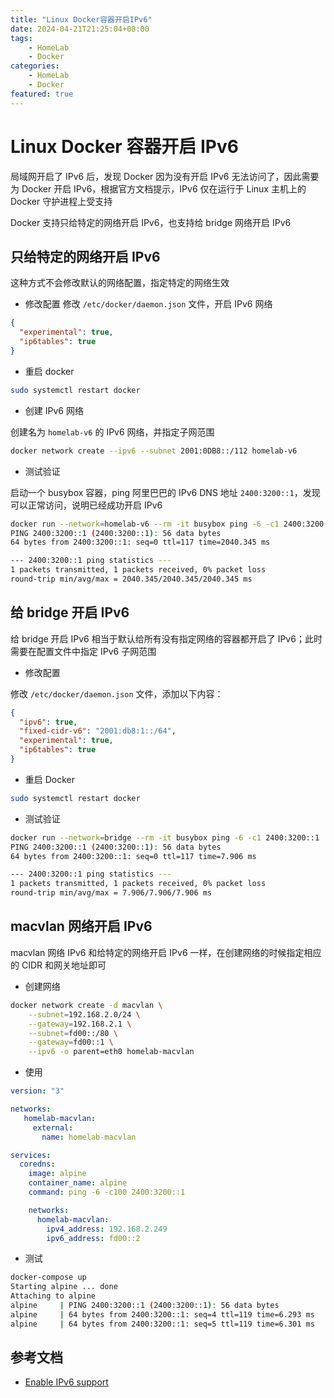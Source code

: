```yaml
---
title: "Linux Docker容器开启IPv6"
date: 2024-04-21T21:25:04+08:00
tags:
    - HomeLab
    - Docker
categories: 
    - HomeLab
    - Docker
featured: true
---
```


# Linux Docker 容器开启 IPv6

局域网开启了 IPv6 后，发现 Docker 因为没有开启 IPv6 无法访问了，因此需要为 Docker 开启 IPv6，根据官方文档提示，IPv6 仅在运行于 Linux 主机上的 Docker 守护进程上受支持

Docker 支持只给特定的网络开启 IPv6，也支持给 bridge 网络开启 IPv6

## 只给特定的网络开启 IPv6

这种方式不会修改默认的网络配置，指定特定的网络生效

- 修改配置
  修改 `/etc/docker/daemon.json` 文件，开启 IPv6 网络

```json
{
  "experimental": true,
  "ip6tables": true
}
```

- 重启 docker

```bash
sudo systemctl restart docker
```

- 创建 IPv6 网络

创建名为 `homelab-v6` 的 IPv6 网络，并指定子网范围

```bash
docker network create --ipv6 --subnet 2001:0DB8::/112 homelab-v6
```

- 测试验证

启动一个 busybox 容器，ping 阿里巴巴的 IPv6 DNS 地址 `2400:3200::1`，发现可以正常访问，说明已经成功开启 IPv6

```bash
docker run --network=homelab-v6 --rm -it busybox ping -6 -c1 2400:3200::1
PING 2400:3200::1 (2400:3200::1): 56 data bytes
64 bytes from 2400:3200::1: seq=0 ttl=117 time=2040.345 ms

--- 2400:3200::1 ping statistics ---
1 packets transmitted, 1 packets received, 0% packet loss
round-trip min/avg/max = 2040.345/2040.345/2040.345 ms
```

## 给 bridge 开启 IPv6

给 bridge 开启 IPv6 相当于默认给所有没有指定网络的容器都开启了 IPv6；此时需要在配置文件中指定 IPv6 子网范围

- 修改配置

修改 `/etc/docker/daemon.json` 文件，添加以下内容：

```json
{
  "ipv6": true,
  "fixed-cidr-v6": "2001:db8:1::/64",
  "experimental": true,
  "ip6tables": true
}
```

- 重启 Docker

```bash
sudo systemctl restart docker
```

- 测试验证

```bash
docker run --network=bridge --rm -it busybox ping -6 -c1 2400:3200::1
PING 2400:3200::1 (2400:3200::1): 56 data bytes
64 bytes from 2400:3200::1: seq=0 ttl=117 time=7.906 ms

--- 2400:3200::1 ping statistics ---
1 packets transmitted, 1 packets received, 0% packet loss
round-trip min/avg/max = 7.906/7.906/7.906 ms
```

## macvlan 网络开启 IPv6

macvlan 网络 IPv6 和给特定的网络开启 IPv6 一样，在创建网络的时候指定相应的 CIDR 和网关地址即可

- 创建网络

```bash
docker network create -d macvlan \
    --subnet=192.168.2.0/24 \
    --gateway=192.168.2.1 \
    --subnet=fd00::/80 \
    --gateway=fd00::1 \
    --ipv6 -o parent=eth0 homelab-macvlan
```

- 使用

```yaml
version: "3"

networks:
   homelab-macvlan:
     external:
       name: homelab-macvlan

services:
  coredns:
    image: alpine
    container_name: alpine
    command: ping -6 -c100 2400:3200::1

    networks:
      homelab-macvlan:
        ipv4_address: 192.168.2.249
        ipv6_address: fd00::2
```

- 测试

```bash
docker-compose up
Starting alpine ... done
Attaching to alpine
alpine     | PING 2400:3200::1 (2400:3200::1): 56 data bytes
alpine     | 64 bytes from 2400:3200::1: seq=4 ttl=119 time=6.293 ms
alpine     | 64 bytes from 2400:3200::1: seq=5 ttl=119 time=6.301 ms
```

## 参考文档

- [Enable IPv6 support](https://docs.docker.com/config/daemon/ipv6/)